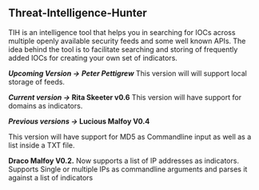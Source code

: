 <h2> Threat-Intelligence-Hunter</h2>

TIH is an intelligence tool that helps you in searching for IOCs across multiple openly available security feeds and some well known APIs. 
The idea behind the tool is to facilitate searching and storing of frequently added IOCs for creating your own set of indicators.


<b><i>Upcoming Version -></b></i> 
<b><i>Peter Pettigrew</b></i>
This version will will support local storage of feeds.

<b><i>Current version -> </b></i>
<b>Rita Skeeter v0.6</b>
This version will have support for domains as indicators. 

<b><i>Previous versions -> </b></i>
<b>Lucious Malfoy V0.4</b>
<p>This version will have support for MD5 as Commandline input as well as a list inside a TXT file.</p>
<b>Draco Malfoy V0.2.</b>
Now supports a list of IP addresses as indicators.
Supports Single or multiple IPs as commandline arguments and parses it against a list of indicators
